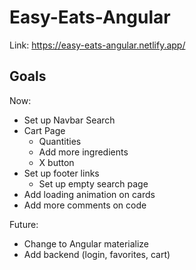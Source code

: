 # Easy-Eats-Angular

Link: https://easy-eats-angular.netlify.app/

## Goals

Now: 
- Set up Navbar Search
- Cart Page
    - Quantities
    - Add more ingredients
    - X button
- Set up footer links
    - Set up empty search page
- Add loading animation on cards
- Add more comments on code

Future:
- Change to Angular materialize
- Add backend (login, favorites, cart)